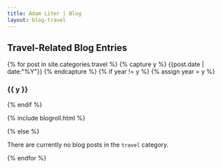 ```yaml
---
title: Adam Liter | Blog
layout: blog-travel
---
```

## Travel-Related Blog Entries

{% for post in site.categories.travel %} {% capture y %} {{post.date | date:"%Y"}} {% endcapture %} {% if year != y %} {% assign year = y %}
### {{ y }}
{% endif %}

{% include blogroll.html %}

{% else %}
<p>There are currently no blog posts in the <code>travel</code> category.</p>
{% endfor %}
